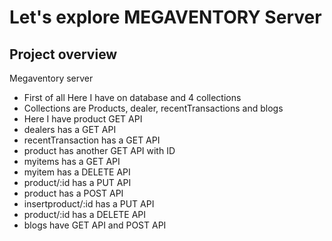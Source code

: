 # Let's explore MEGAVENTORY Server

## Project overview

Megaventory server

* First of all Here I have on database and 4 collections
* Collections are Products, dealer, recentTransactions and blogs
* Here I have product GET API
* dealers has a GET API
* recentTransaction has a GET API 
* product has another GET API with ID
* myitems has a GET API
* myitem has a DELETE API
* product/:id has a PUT API
* product has a POST API
* insertproduct/:id has a PUT API
* product/:id has a DELETE API
* blogs have GET API and POST API




